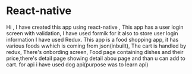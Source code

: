 # React-native
Hi , I have created this app using react-native , This app has a user login screen with validation, I have used formik for it also to store user login information  I have used Redux. This app is a food shopping app, it has various foods wwhich is coming from json(inbuilt), The cart is handled by redux, There's onbording screen, Food page containing dishes and their price,there's detail page showing detail abou page and than u can add to cart. for api i have used dog api(purpose was to learn api)
